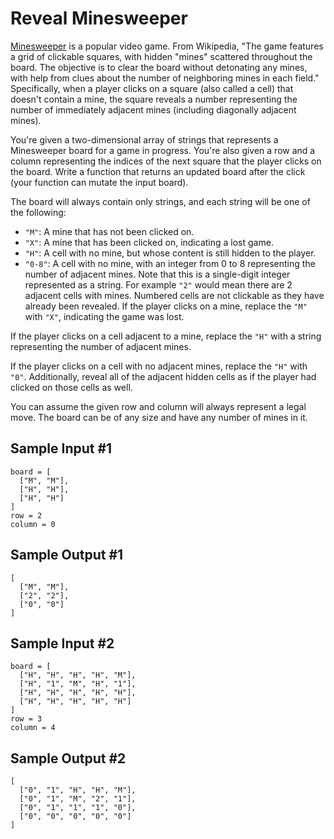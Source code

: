 # Reveal Minesweeper

[Minesweeper](https://en.wikipedia.org/wiki/Minesweeper_(video_game)) is a popular video game. From Wikipedia, "The game features a grid of clickable squares, with hidden "mines" scattered throughout the board. The objective is to clear the board without detonating any mines, with help from clues about the number of neighboring mines in each field." Specifically, when a player clicks on a square (also called a cell) that doesn't contain a mine, the square reveals a number representing the number of immediately adjacent mines (including diagonally adjacent mines).

You're given a two-dimensional array of strings that represents a Minesweeper board for a game in progress. You're also given a row and a column representing the indices of the next square that the player clicks on the board. Write a function that returns an updated board after the click (your function can mutate the input board).

The board will always contain only strings, and each string will be one of the following:

- `"M"`: A mine that has not been clicked on.
- `"X"`: A mine that has been clicked on, indicating a lost game.
- `"H"`: A cell with no mine, but whose content is still hidden to the player.
- `"0-8"`: A cell with no mine, with an integer from 0 to 8 representing the number of adjacent mines. Note that this is a single-digit integer represented as a string. For example `"2"` would mean there are 2 adjacent cells with mines. Numbered cells are not clickable as they have already been revealed.
If the player clicks on a mine, replace the `"M"` with `"X"`, indicating the game was lost.

If the player clicks on a cell adjacent to a mine, replace the `"H"` with a string representing the number of adjacent mines.

If the player clicks on a cell with no adjacent mines, replace the `"H"` with `"0"`. Additionally, reveal all of the adjacent hidden cells as if the player had clicked on those cells as well.

You can assume the given row and column will always represent a legal move. The board can be of any size and have any number of mines in it.

## Sample Input #1

```plaintext
board = [
  ["M", "M"],
  ["H", "H"],
  ["H", "H"]
]   
row = 2
column = 0
```

## Sample Output #1

```plaintext
[
  ["M", "M"],
  ["2", "2"],
  ["0", "0"]
]
```

## Sample Input #2

```plaintext
board = [
  ["H", "H", "H", "H", "M"],
  ["H", "1", "M", "H", "1"],
  ["H", "H", "H", "H", "H"],
  ["H", "H", "H", "H", "H"]
]   
row = 3
column = 4
```

## Sample Output #2

```plaintext
[
  ["0", "1", "H", "H", "M"],
  ["0", "1", "M", "2", "1"],
  ["0", "1", "1", "1", "0"],
  ["0", "0", "0", "0", "0"]
]
```